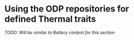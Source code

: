 # Using the ODP repositories for defined Thermal traits

_TODO: Will be similar to Battery content for this section_